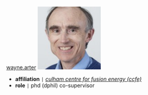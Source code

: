 [wayne.arter](https://www.linkedin.com/in/wayne-arter-86375211/)
<img src="/assets/img/collaborators/wayne.jpeg" alt="wayne.arter" width="167" />
- **affiliation** <code>&#124;</code> [*culham centre for fusion energy (ccfe)*](https://ccfe.ukaea.uk/)
- **role** <code>&#124;</code> phd (dphil) co-supervisor